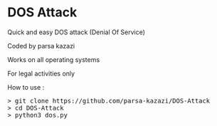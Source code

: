 # DOS Attack
<p>Quick and easy DOS attack (Denial Of Service)</p>

<p>Coded by parsa kazazi</p>
<p>Works on all operating systems</p>
<p>For legal activities only</p>

<p>How to use : </p>
<pre>
> git clone https://github.com/parsa-kazazi/DOS-Attack
> cd DOS-Attack
> python3 dos.py
</pre>
